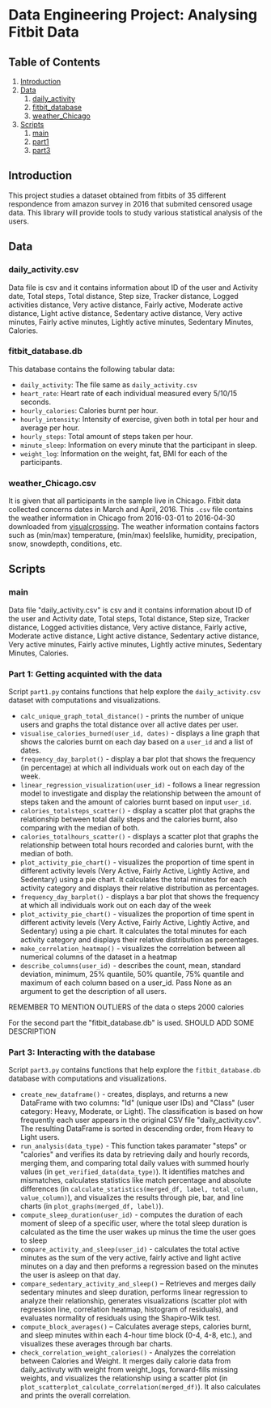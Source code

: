 # Data Engineering Project: Analysing Fitbit Data

## Table of Contents
1. [Introduction](#introduction)
2. [Data](#data)
    1. [daily_activity](#daily_activitycsv)
    2. [fitbit_database](#fitbit_databasedb)
    3. [weather_Chicago](#weather_chicagocsv)
3. [Scripts](#scripts)
    1. [main](#main)
    2. [part1](#part1)
    3. [part3](#part3)


## Introduction
This project studies a dataset obtained from fitbits of 35 different respondence from amazon survey in 2016 that submited censored usage data. This library will provide tools to study various statistical analysis of the users.

## Data

### daily_activity.csv
Data file is csv and it contains information about ID of the user and Activity date, Total steps, Total distance, Step size, Tracker distance, Logged activities distance, Very active distance, Fairly active, Moderate active distance, Light active distance, Sedentary active distance, Very active minutes, Fairly active minutes, Lightly active minutes, Sedentary Minutes, Calories. 

### fitbit_database.db
This database contains the following tabular data:
* `daily_activity`: The file same as `daily_activity.csv`
* `heart_rate`: Heart rate of each individual measured every 5/10/15 seconds.
* `hourly_calories`: Calories burnt per hour.
* `hourly_intensity`: Intensity of exercise, given both in total per hour and average per hour.
* `hourly_steps`: Total amount of steps taken per hour.
* `minute_sleep`: Information on every minute that the participant in sleep.
* `weight_log`: Information on the weight, fat, BMI for each of the participants.

### weather_Chicago.csv
It is given that all participants in the sample live in Chicago. Fitbit data collected concerns dates in March and April, 2016. This `.csv` file contains the weather information in Chicago from 2016-03-01 to 2016-04-30 downloaded from [visualcrossing](https://www.visualcrossing.com/weather-query-builder/). The weather information contains factors such as (min/max) temperature, (min/max) feelslike, humidity, precipation, snow, snowdepth, conditions, etc.

## Scripts

### main
Data file "daily_activity.csv" is csv and it contains information about ID of the user and Activity date, Total steps, Total distance, Step size, Tracker distance, Logged activities distance, Very active distance, Fairly active, Moderate active distance, Light active distance, Sedentary active distance, Very active minutes, Fairly active minutes, Lightly active minutes, Sedentary Minutes, Calories. 

### Part 1: Getting acquinted with the data
Script `part1.py` contains functions that help explore the `daily_activity.csv` dataset with computations and visualizations.
* `calc_unique_graph_total_distance()` - prints the number of unique users and graphs the total distance over all active dates per user.
* `visualise_calories_burned(user_id, dates)` - displays a line graph that shows the calories burnt on each day based on a `user_id` and a list of dates.
* `frequency_day_barplot()` - display a bar plot that shows the frequency (in percentage) at which all individuals work out on each day of the week.
* `linear_regression_visualization(user_id)` - follows a linear regression model to investigate and display the relationship between the amount of steps taken and the amount of calories burnt based on input `user_id`.
* `calories_totalsteps_scatter()` - display a scatter plot that graphs the relationship between total daily steps and the calories burnt, also comparing with the median of both.
* `calories_totalhours_scatter()` - displays a scatter plot that graphs the relationship between total hours recorded and calories burnt, with the median of both.
* `plot_activity_pie_chart()` - visualizes the proportion of time spent in different activity levels (Very Active, Fairly Active, Lightly Active, and Sedentary) using a pie chart. It calculates the total minutes for each activity category and displays their relative distribution as percentages.
* `frequency_day_barplot()` - displays a bar plot that shows the frequency at which all individuals work out on each day of the week
* `plot_activity_pie_chart()` - visualizes the proportion of time spent in different activity levels (Very Active, Fairly Active, Lightly Active, and Sedentary) using a pie chart. It calculates the total minutes for each activity category and displays their relative distribution as percentages.
* `make_correlation_heatmap()` - visualizes the correlation between all numerical columns of the dataset in a heatmap
* `describe_columns(user_id)` - describes the count, mean, standard deviation, minimum, 25% quantile, 50% quantile, 75% quantile and maximum of each column based on a user_id. Pass None as an argument to get the description of all users.

REMEMBER TO MENTION OUTLIERS of the data o steps 2000 calories

For the second part the "fitbit_database.db" is used. SHOULD ADD SOME DESCRIPTION

### Part 3: Interacting with the database
Script `part3.py` contains functions that help explore the `fitbit_database.db` database with computations and visualizations.
* `create_new_dataframe()` - creates, displays, and returns a new DataFrame with two columns: "Id" (unique user IDs) and "Class" (user category: Heavy, Moderate, or Light). The classification is based on how frequently each user appears in the original CSV file "daily_activity.csv". The resulting DataFrame is sorted in descending order, from Heavy to Light users.
* `run_analysis(data_type)` - This function takes paramater "steps" or "calories" and verifies its data by retrieving daily and hourly records, merging them, and comparing total daily values with summed hourly values (in `get_verified_data(data_type)`). It identifies matches and mismatches, calculates statistics like match percentage and absolute differences (in `calculate_statistics(merged_df, label, total_column, value_column)`), and visualizes the results through pie, bar, and line charts (in `plot_graphs(merged_df, label)`).
* `compute_sleep_duration(user_id)` - computes the duration of each moment of sleep of a specific user, where the total sleep duration is calculated as the time the user wakes up minus the time the user goes to sleep
* `compare_activity_and_sleep(user_id)` - calculates the total active minutes as the sum of the very active, fairly active and light active minutes on a day and then preforms a regression based on the minutes the user is asleep on that day.
* `compare_sedentary_activity_and_sleep()` – Retrieves and merges daily sedentary minutes and sleep duration, performs linear regression to analyze their relationship, generates visualizations (scatter plot with regression line, correlation heatmap, histogram of residuals), and evaluates normality of residuals using the Shapiro-Wilk test.
* `compute_block_averages()` – Calculates average steps, calories burnt, and sleep minutes within each 4-hour time block (0-4, 4-8, etc.), and visualizes these averages through bar charts.
* `check_correlation_weight_calories()` - Analyzes the correlation between Calories and Weight. It merges daily calorie data from daily_activuty with weight from weight_logs, forward-fills missing weights, and visualizes the relationship using a scatter plot (in `plot_scatterplot_calculate_correlation(merged_df)`). It also calculates and prints the overall correlation. 